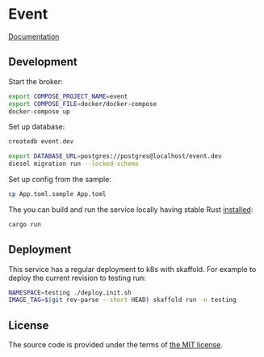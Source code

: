 # Event

[Documentation][documentation]

[documentation]:https://docs.netology-group.services/event/index.html

## Development

Start the broker:

```bash
export COMPOSE_PROJECT_NAME=event
export COMPOSE_FILE=docker/docker-compose
docker-compose up
```

Set up database:

```bash
createdb event.dev

export DATABASE_URL=postgres://postgres@localhost/event.dev
diesel migration run --locked-schema
```

Set up config from the sample:

```bash
cp App.toml.sample App.toml
```

The you can build and run the service locally having stable Rust [installed][rustup]:

```bash
cargo run
```

[rustup]:https://rustup.rs


## Deployment

This service has a regular deployment to k8s with skaffold.
For example to deploy the current revision to testing run:

```bash
NAMESPACE=testing ./deploy.init.sh
IMAGE_TAG=$(git rev-parse --short HEAD) skaffold run -n testing
```


## License

The source code is provided under the terms of [the MIT license][license].

[license]:http://www.opensource.org/licenses/MIT
